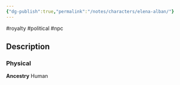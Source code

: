 ```yaml
---
{"dg-publish":true,"permalink":"/notes/characters/elena-alban/"}
---
```


#royalty #political
#npc 
## Description
### Physical
**Ancestry** Human

 